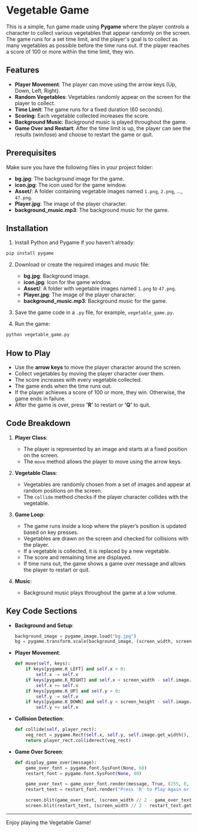 # Vegetable Game

This is a simple, fun game made using **Pygame** where the player controls a character to collect various vegetables that appear randomly on the screen. The game runs for a set time limit, and the player's goal is to collect as many vegetables as possible before the time runs out. If the player reaches a score of 100 or more within the time limit, they win.

## Features

- **Player Movement**: The player can move using the arrow keys (Up, Down, Left, Right).
- **Random Vegetables**: Vegetables randomly appear on the screen for the player to collect.
- **Time Limit**: The game runs for a fixed duration (60 seconds).
- **Scoring**: Each vegetable collected increases the score.
- **Background Music**: Background music is played throughout the game.
- **Game Over and Restart**: After the time limit is up, the player can see the results (win/lose) and choose to restart the game or quit.

## Prerequisites

Make sure you have the following files in your project folder:
- **bg.jpg**: The background image for the game.
- **icon.jpg**: The icon used for the game window.
- **Asset/**: A folder containing vegetable images named `1.png`, `2.png`, ..., `47.png`.
- **Player.jpg**: The image of the player character.
- **background_music.mp3**: The background music for the game.

## Installation

1. Install Python and Pygame if you haven’t already:

```bash
pip install pygame
```

2. Download or create the required images and music file:
   - **bg.jpg**: Background image.
   - **icon.jpg**: Icon for the game window.
   - **Asset/**: A folder with vegetable images named `1.png` to `47.png`.
   - **Player.jpg**: The image of the player character.
   - **background_music.mp3**: Background music for the game.

3. Save the game code in a `.py` file, for example, `vegetable_game.py`.

4. Run the game:

```bash
python vegetable_game.py
```

## How to Play

- Use the **arrow keys** to move the player character around the screen.
- Collect vegetables by moving the player character over them.
- The score increases with every vegetable collected.
- The game ends when the time runs out.
- If the player achieves a score of 100 or more, they win. Otherwise, the game ends in failure.
- After the game is over, press **'R'** to restart or **'Q'** to quit.

## Code Breakdown

1. **Player Class**:
   - The player is represented by an image and starts at a fixed position on the screen.
   - The `move` method allows the player to move using the arrow keys.
   
2. **Vegetable Class**:
   - Vegetables are randomly chosen from a set of images and appear at random positions on the screen.
   - The `collide` method checks if the player character collides with the vegetable.
   
3. **Game Loop**:
   - The game runs inside a loop where the player’s position is updated based on key presses.
   - Vegetables are drawn on the screen and checked for collisions with the player.
   - If a vegetable is collected, it is replaced by a new vegetable.
   - The score and remaining time are displayed.
   - If time runs out, the game shows a game over message and allows the player to restart or quit.

4. **Music**:
   - Background music plays throughout the game at a low volume.

## Key Code Sections

- **Background and Setup**:
    ```python
    background_image = pygame.image.load("bg.jpg")
    bg = pygame.transform.scale(background_image, (screen_width, screen_height))
    ```

- **Player Movement**:
    ```python
    def move(self, keys):
        if keys[pygame.K_LEFT] and self.x > 0:
            self.x -= self.v
        if keys[pygame.K_RIGHT] and self.x < screen_width - self.image.get_width():
            self.x += self.v
        if keys[pygame.K_UP] and self.y > 0:
            self.y -= self.v
        if keys[pygame.K_DOWN] and self.y < screen_height - self.image.get_height():
            self.y += self.v
    ```

- **Collision Detection**:
    ```python
    def collide(self, player_rect):
        veg_rect = pygame.Rect(self.x, self.y, self.image.get_width(), self.image.get_height())
        return player_rect.colliderect(veg_rect)
    ```

- **Game Over Screen**:
    ```python
    def display_game_over(message):
        game_over_font = pygame.font.SysFont(None, 60)
        restart_font = pygame.font.SysFont(None, 40)

        game_over_text = game_over_font.render(message, True, (255, 0, 0))
        restart_text = restart_font.render("Press 'R' to Play Again or 'Q' to Quit", True, (0, 0, 0))

        screen.blit(game_over_text, (screen_width // 2 - game_over_text.get_width() // 2, screen_height // 3))
        screen.blit(restart_text, (screen_width // 2 - restart_text.get_width() // 2, screen_height // 2))
    ```

---

Enjoy playing the Vegetable Game!
